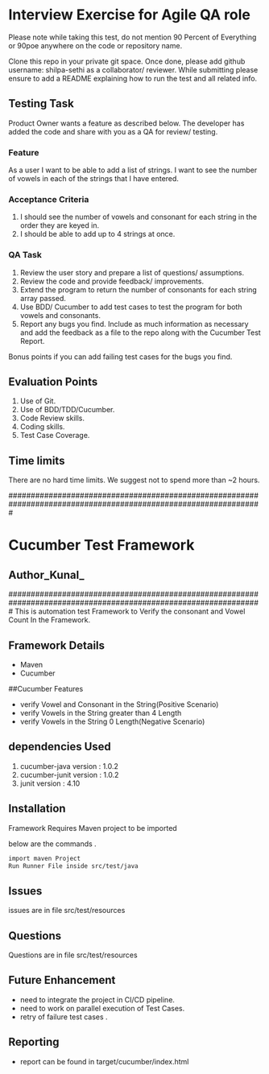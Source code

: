 # Interview Exercise for Agile QA role

Please note while taking this test, do not mention 90 Percent of Everything or 90poe anywhere on the code or repository name.

Clone this repo in your private git space. Once done, please add github username: shilpa-sethi as a collaborator/ reviewer.
While submitting please ensure to add a README explaining how to run the test and all related info.

## Testing Task
Product Owner wants a feature as described below. The developer has added the code and share with you as a QA for review/ testing.

### Feature

As a user I want to be able to add a list of strings. 
I want to see the number of vowels in each of the strings that I have entered.

### Acceptance Criteria

1. I should see the number of vowels and consonant for each string in the order they are keyed in.
2. I should be able to add up to 4 strings at once.

### QA Task

1. Review the user story and prepare a list of questions/ assumptions.
2. Review the code and provide feedback/ improvements. 
3. Extend the program to return the number of consonants for each string array passed.
4. Use BDD/ Cucumber to add test cases to test the program for both vowels and consonants.
5. Report any bugs you find. Include as much information as necessary and add the feedback as a file to the repo along with the Cucumber Test Report.

Bonus points if you can add failing test cases for the bugs you find. 

## Evaluation Points

1. Use of Git.
2. Use of BDD/TDD/Cucumber.
3. Code Review skills.
4. Coding skills.
5. Test Case Coverage.

## Time limits

There are no hard time limits. We suggest not to spend more than ~2 hours.

#################################################################################################################
# Cucumber Test Framework
## Author_Kunal_
#################################################################################################################
This is automation test Framework to Verify the consonant and Vowel Count In the Framework.
## Framework Details

- Maven
- Cucumber

##Cucumber  Features

- verify Vowel and Consonant  in the String(Positive Scenario)
-  verify Vowels in the String greater than 4 Length
- verify Vowels in the String  0 Length(Negative Scenario)

## dependencies Used
1) cucumber-java version : 1.0.2
2) cucumber-junit version : 1.0.2
3) junit version :  4.10

## Installation

Framework Requires Maven project to be imported 

below are the commands .

```sh
import maven Project 
Run Runner File inside src/test/java 
```
## Issues 
issues are in file src/test/resources
## Questions 
Questions are in file src/test/resources
## Future Enhancement 

- need to integrate the project in CI/CD pipeline. 
- need to work on parallel execution of Test Cases.
- retry of failure test cases .

## Reporting
- report can be found in target/cucumber/index.html





